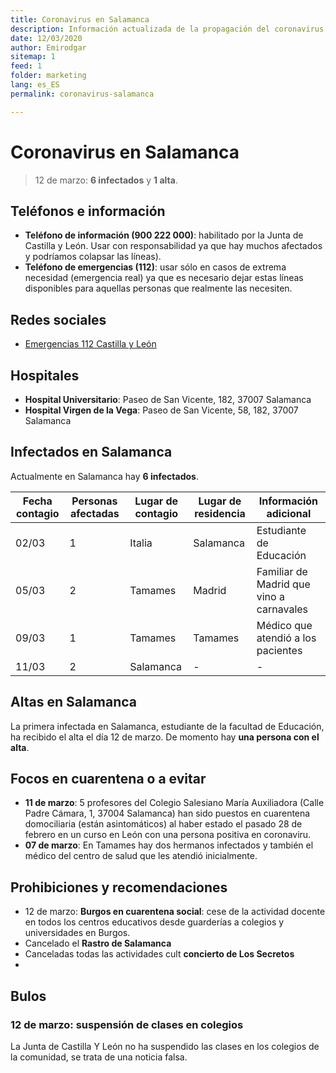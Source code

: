```yaml
---
title: Coronavirus en Salamanca
description: Información actualizada de la propagación del coronavirus en Salamanca provincia
date: 12/03/2020
author: Emirodgar
sitemap: 1
feed: 1
folder: marketing
lang: es_ES
permalink: coronavirus-salamanca

---
```


# Coronavirus en Salamanca

> 12 de marzo: **6 infectados** y **1 alta**.

## Teléfonos e información

- **Teléfono de información (900 222 000)**: habilitado por la Junta de Castilla y León. Usar con responsabilidad ya que hay muchos afectados y podríamos colapsar las líneas).
- **Teléfono de emergencias (112)**: usar sólo en casos de extrema necesidad (emergencia real) ya que es necesario dejar estas líneas disponibles para aquellas personas que realmente las necesiten.

## Redes sociales

- [Emergencias 112 Castilla y León](https://twitter.com/112cyl)

## Hospitales

- **Hospital Universitario**: Paseo de San Vicente, 182, 37007 Salamanca
- **Hospital Virgen de la Vega**: Paseo de San Vicente, 58, 182, 37007 Salamanca


## Infectados en Salamanca

Actualmente en Salamanca hay **6 infectados**. 

|Fecha contagio| Personas afectadas | Lugar de contagio | Lugar de residencia | Información adicional
|--|--|--|--|--|
| 02/03 | 1 | Italia | Salamanca | Estudiante de Educación
| 05/03 | 2 |Tamames | Madrid | Familiar de Madrid que vino a carnavales
| 09/03 | 1 |Tamames | Tamames | Médico que atendió a los pacientes
| 11/03 | 2| Salamanca | - | - 

## Altas en Salamanca

La primera infectada en Salamanca, estudiante de la facultad de Educación, ha recibido el alta el día 12 de marzo.  De momento hay **una persona con el alta**.

## Focos en cuarentena o a evitar

- **11 de marzo**: 5 profesores del Colegio Salesiano María Auxiliadora (Calle Padre Cámara, 1, 37004 Salamanca) han sido puestos en cuarentena domociliaria (están asintomáticos) al haber estado el pasado 28 de febrero en un curso en León con una persona positiva en coronaviru.
- **07 de marzo**: En Tamames hay dos hermanos infectados y también el médico del centro de salud que les atendió inicialmente. 

## Prohibiciones y recomendaciones

- 12 de marzo:  **Burgos en cuarentena social**: cese de la actividad docente en todos los centros educativos desde guarderías a colegios y universidades en Burgos.
- Cancelado el **Rastro de Salamanca**
- Canceladas todas las actividades cult **concierto de Los Secretos**
- 

## Bulos

### 12 de marzo: suspensión de clases en colegios

 La Junta de Castilla Y León no ha suspendido las clases en los colegios de la comunidad, se trata de una noticia falsa.

<amp-twitter 
  width="375"
  height="472"
  layout="responsive"
  data-tweetid="1238055497439346688">
</amp-twitter>

<!--stackedit_data:
eyJoaXN0b3J5IjpbLTg0NTE5MTE4NiwxMzUxMDA3NTA3LC0yMD
c5Mjc1NDI3LDQzMTI5MDYwMiwyMDMxNzkwMDg3XX0=
-->